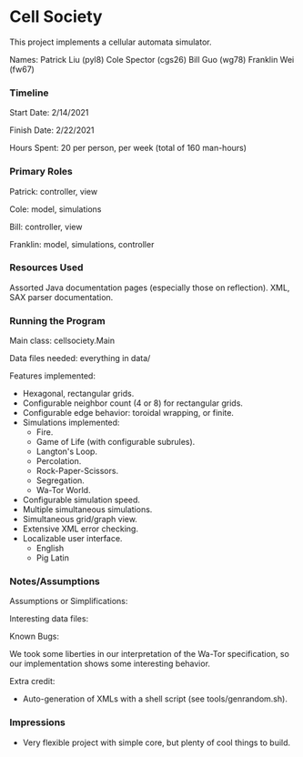 Cell Society
====

This project implements a cellular automata simulator.

Names:
Patrick Liu (pyl8)
Cole Spector (cgs26)
Bill Guo (wg78)
Franklin Wei (fw67)

### Timeline

Start Date: 2/14/2021

Finish Date: 2/22/2021

Hours Spent: 20 per person, per week (total of 160 man-hours)

### Primary Roles

Patrick: controller, view

Cole: model, simulations

Bill: controller, view

Franklin: model, simulations, controller

### Resources Used

Assorted Java documentation pages (especially those on
reflection). XML, SAX parser documentation.

### Running the Program

Main class: cellsociety.Main

Data files needed: everything in data/

Features implemented:

* Hexagonal, rectangular grids.
* Configurable neighbor count (4 or 8) for rectangular grids.
* Configurable edge behavior: toroidal wrapping, or finite.
* Simulations implemented:
  * Fire.
  * Game of Life (with configurable subrules).
  * Langton's Loop.
  * Percolation.
  * Rock-Paper-Scissors.
  * Segregation.
  * Wa-Tor World.
* Configurable simulation speed.
* Multiple simultaneous simulations.
* Simultaneous grid/graph view.
* Extensive XML error checking.
* Localizable user interface.
  * English
  * Pig Latin

### Notes/Assumptions

Assumptions or Simplifications:

Interesting data files:

Known Bugs:

We took some liberties in our interpretation of the Wa-Tor
specification, so our implementation shows some interesting behavior.

Extra credit:

* Auto-generation of XMLs with a shell script (see
  tools/genrandom.sh).

### Impressions

* Very flexible project with simple core, but plenty of cool things to
  build.
